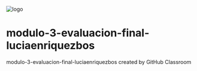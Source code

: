 ![logo](https://user-images.githubusercontent.com/81951721/122360292-96425a00-cf56-11eb-80ec-a84d0454c310.png)

# modulo-3-evaluacion-final-luciaenriquezbos
modulo-3-evaluacion-final-luciaenriquezbos created by GitHub Classroom
